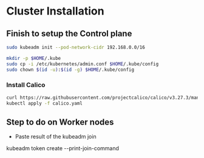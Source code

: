 # Cluster Installation

## Finish to setup the Control plane
```bash
sudo kubeadm init --pod-network-cidr 192.168.0.0/16

mkdir -p $HOME/.kube
sudo cp -i /etc/kubernetes/admin.conf $HOME/.kube/config
sudo chown $(id -u):$(id -g) $HOME/.kube/config
```

### Install Calico 

```bash
curl https://raw.githubusercontent.com/projectcalico/calico/v3.27.3/manifests/calico.yaml -O
kubectl apply -f calico.yaml
```


## Step to do on Worker nodes

* Paste result of the kubeadm join

kubeadm token create --print-join-command

